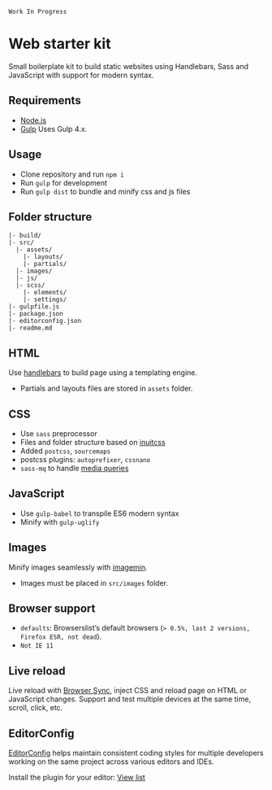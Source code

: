 `Work In Progress`

# Web starter kit

Small boilerplate kit to build static websites using Handlebars, Sass and JavaScript with support for modern syntax.

## Requirements

- [Node.js](https://nodejs.org/en/)
- [Gulp](https://gulpjs.com/) Uses Gulp 4.x.

## Usage

- Clone repository and run `npm i`
- Run `gulp` for development
- Run `gulp dist` to bundle and minify css and js files

## Folder structure

```
|- build/
|- src/
  |- assets/
    |- layouts/
    |- partials/
  |- images/
  |- js/
  |- scss/
    |- elements/
    |- settings/
|- gulpfile.js
|- package.json
|- editorconfig.json
|- readme.md
```

## HTML

Use [handlebars](https://handlebarsjs.com/) to build page using a templating engine.
- Partials and layouts files are stored in `assets` folder.

## CSS

- Use `sass` preprocessor
- Files and folder structure based on [inuitcss](https://github.com/inuitcss/inuitcss)
- Added `postcss`, `sourcemaps`
- postcss plugins: `autoprefixer`, `cssnano`
- `sass-mq` to handle [media queries](https://github.com/sass-mq/sass-mq)

## JavaScript

- Use `gulp-babel` to transpile ES6 modern syntax
- Minify with `gulp-uglify`

## Images

Minify images seamlessly with [imagemin](https://www.npmjs.com/package/imagemin).

- Images must be placed in `src/images` folder.

## Browser support

- `defaults`: Browserslist’s default browsers (`> 0.5%, last 2 versions, Firefox ESR, not dead`).
- `Not IE 11`

## Live reload

Live reload with [Browser Sync](https://github.com/Browsersync/browser-sync), inject CSS and reload page on HTML or JavaScript changes. Support and test multiple devices at the same time, scroll, click, etc.

## EditorConfig

[EditorConfig](https://editorconfig.org/) helps maintain consistent coding styles for multiple developers working on the same project across various editors and IDEs.

Install the plugin for your editor: [View list](https://editorconfig.org/#download)